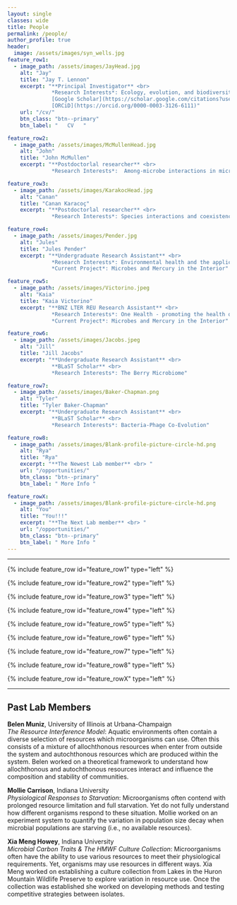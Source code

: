 ```yaml
---
layout: single
classes: wide
title: People
permalink: /people/
author_profile: true
header:
  image: /assets/images/syn_wells.jpg
feature_row1:
  - image_path: /assets/images/JayHead.jpg
    alt: "Jay"
    title: "Jay T. Lennon"
    excerpt: "**Principal Investigator** <br> 
              *Research Interests*: Ecology, evolution, and biodiversity of microbial systems <br>
              [Google Scholar](https://scholar.google.com/citations?user=d-hWatsAAAAJ&hl=en&inst=13098912254855678857) <br>
              [ORCiD](https://orcid.org/0000-0003-3126-6111)"
    url: "/cv/"
    btn_class: "btn--primary"
    btn_label: "   CV   "

feature_row2:
  - image_path: /assets/images/McMullenHead.jpg
    alt: "John"
    title: "John McMullen"
    excerpt: "**Postdoctorlal researcher** <br> 
              *Research Interests*:  Among-microbe interactions in microbiomes, nutritional symbioses, chemical ecology"

feature_row3:
  - image_path: /assets/images/KarakocHead.jpg
    alt: "Canan"
    title: "Canan Karacoç"
    excerpt: "**Postdoctorlal researcher** <br> 
              *Research Interests*: Species interactions and coexistence; eco-evolutionary dynamics; experimental evolution; energy limitation and evolution of dormancy [website](https://canankarakoc.netlify.app/)"

feature_row4:
  - image_path: /assets/images/Pender.jpg
    alt: "Jules"
    title: "Jules Pender"
    excerpt: "**Undergraduate Research Assistant** <br> 
              *Research Interests*: Environmental health and the applications of plant and microbial biology <br>
              *Current Project*: Microbes and Mercury in the Interior"

feature_row5:
  - image_path: /assets/images/Victorino.jpeg
    alt: "Kaia"
    title: "Kaia Victorino"
    excerpt: "**BNZ LTER REU Research Assistant** <br> 
              *Research Interests*: One Health - promoting the health of the natural world <br>
              *Current Project*: Microbes and Mercury in the Interior"

feature_row6:
  - image_path: /assets/images/Jacobs.jpeg
    alt: "Jill"
    title: "Jill Jacobs"
    excerpt: "**Undergraduate Research Assistant** <br> 
              **BLaST Scholar** <br> 
              *Research Interests*: The Berry Microbiome"

feature_row7:
  - image_path: /assets/images/Baker-Chapman.png
    alt: "Tyler"
    title: "Tyler Baker-Chapman"
    excerpt: "**Undergraduate Research Assistant** <br> 
              **BLaST Scholar** <br> 
              *Research Interests*: Bacteria-Phage Co-Evolution"

feature_row8:
  - image_path: /assets/images/Blank-profile-picture-circle-hd.png
    alt: "Rya"
    title: "Rya"
    excerpt: "**The Newest Lab member** <br> "
    url: "/opportunities/"
    btn_class: "btn--primary"
    btn_label: " More Info "

feature_rowX:
  - image_path: /assets/images/Blank-profile-picture-circle-hd.png
    alt: "You"
    title: "You!!!"
    excerpt: "**The Next Lab member** <br> "
    url: "/opportunities/"
    btn_class: "btn--primary"
    btn_label: " More Info "
---
```


---

{% include feature_row id="feature_row1" type="left" %}

{% include feature_row id="feature_row2" type="left" %}

{% include feature_row id="feature_row3" type="left" %}

{% include feature_row id="feature_row4" type="left" %}

{% include feature_row id="feature_row5" type="left" %}

{% include feature_row id="feature_row6" type="left" %}

{% include feature_row id="feature_row7" type="left" %}

{% include feature_row id="feature_row8" type="left" %}

{% include feature_row id="feature_rowX" type="left" %}


---
##  Past Lab Members

**Belen Muniz**, University of Illinois at Urbana-Champaign<br>
*The Resource Interference Model*: Aquatic environments often contain a diverse selection of resources which microorganisms can use. Often this consists of a mixture of allochthonous resources when enter from outside the system and autochthonous resources which are produced within the system. Belen worked on a theoretical framework to understand how allochthonous and autochthonous resources interact and influence the composition and stability of communities.

**Mollie Carrison**, Indiana University <br>
*Physiological Responses to Starvation*: Microorganisms often contend with prolonged resource limitation and full starvation. Yet do not fully understand how different organisms respond to these situation. Mollie worked on an experiment system to quantify the variation in population size decay when microbial populations are starving (i.e., no available resources).

**Xia Meng Howey**, Indiana University <br>
*Microbial Carbon Traits & The HMWF Culture Collection*: Microorganisms often have the ability to use various resources to meet their physiological requirements. Yet, organisms may use resources in different ways. Xia Meng worked on establishing a culture collection from Lakes in the Huron Mountain Wildlife Preserve to explore variation in resource use. Once the collection was established she worked on developing methods and testing competitive strategies between isolates.
